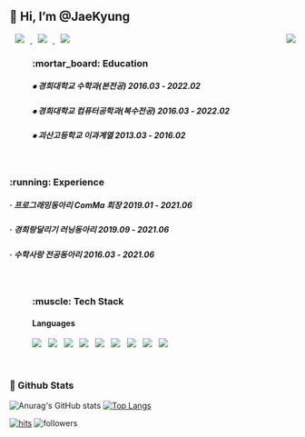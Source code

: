 <div><h2>👋 Hi, I’m @JaeKyung </h2></div>
<div>
<a href="https://www.notion.so/b2d3658299b64e6b901c7bd0c359f902"> 
      <img 
           src="https://img.shields.io/badge/Notion-000000?style=flat-square&logo=Notion&logoColor=white&link=https://www.notion.so/b2d3658299b64e6b901c7bd0c359f902"                style="height : auto; margin-left : 10px; margin-right : 10px;"/> 
  </a>
      
<a href="mailto:jaekyung507@gmail.com"> 
      <img 
           src="https://img.shields.io/badge/Gmail-d14836?style=flat-square&logo=Gmail&logoColor=white&link=mailto:jaekyung507@gmail.com"                style="height : auto; margin-left : 10px; margin-right : 10px;"/> 
  </a>

<a href="https://rainbow97.tistory.com/"> 
      <img 
           src="https://img.shields.io/badge/Tech Blog-294172?style=flat-square&logo=TVTime&logoColor=white&link=https://rainbow97.tistory.com/"                style="height : auto; margin-left : 10px; margin-right : 10px;"/> 
  </a>
      <img align='right' src="http://mazassumnida.wtf/api/v2/generate_badge?boj=hjy0507">
<dir>
<h3><b> :mortar_board: Education </b></h3>
<h5> ⦁ 경희대학교 수학과(본전공) 2016.03 - 2022.02 </h5>
<h5> ⦁ 경희대학교 컴퓨터공학과(복수전공) 2016.03 - 2022.02 </h5>
<h5> ⦁ 괴산고등학교 이과계열 2013.03 - 2016.02</h5>
</dir>
</br>
 <h3><b> :running: Experience </b></h3>
<h5> · 프로그래밍동아리 ComMa 회장  2019.01 - 2021.06</h5>
<h5> · 경희랑달리기 러닝동아리  2019.09 - 2021.06</h5>
<h5> · 수학사랑 전공동아리  2016.03 - 2021.06</h5>
</br>    
<dir><h3><b>:muscle: Tech Stack </b></h3>
<h4>Languages</h4>
<p>
<img src="https://img.shields.io/badge/c++-00599C?style=flat-square&logo=c%2B%2B&logoColor=white"/></a> &nbsp
<img src="https://img.shields.io/badge/-Python-3776AB?style=flat&logo=Python&logoColor=white"/></a> &nbsp
<img src="https://img.shields.io/badge/Java-007396?style=flat-square&logo=Java&logoColor=white"/></a> &nbsp
<img src="https://img.shields.io/badge/HTML5-E34F26?style=flat-square&logo=HTML5&logoColor=white"/></a> &nbsp
<img src="https://img.shields.io/badge/CSS3-1572B6?style=flat-square&logo=CSS3&logoColor=white"/></a> &nbsp
<img src="https://img.shields.io/badge/JavaScript-F7DF1E?style=flat-square&logo=JavaScript&logoColor=white"/></a> &nbsp
<img src="https://img.shields.io/badge/Node.js-339933?style=flat-square&logo=Node.js&logoColor=white"/></a> &nbsp
<img src="https://img.shields.io/badge/MySQL-4479A1?style=flat-square&logo=MySQL&logoColor=white"/></a> &nbsp 
<img src="https://img.shields.io/badge/Amazon AWS-232F3E?style=flat-square&logo=Amazon AWS&logoColor=white"/></a> &nbsp
</p>

</dir>
</br>
<h3><b> 🔭 Github Stats </b></h3>

![Anurag's GitHub stats](https://github-readme-stats.vercel.app/api?username=JaeKyungHeo&show_icons=true&theme=radical)
 [![Top Langs](https://github-readme-stats.vercel.app/api/top-langs/?username=JaeKyungHeo&layout=compact&theme=dracula)](https://github.com/metleeha)

      
[![hits](https://hits.seeyoufarm.com/api/count/incr/badge.svg?url=https%3A%2F%2Fgithub.com%2FJaeKyungHeo&count_bg=%237A7A7A&title_bg=%23FFADCC&icon=reverbnation.svg&icon_color=%23FF0000&title=hits&edge_flat=false)](https://hits.seeyoufarm.com)
![followers](https://img.shields.io/github/followers/JaeKyungHeo?style=social)




<!--### Hi there 👋
**moonhy7/moonhy7** is a ✨ _special_ ✨ repository because its `README.md` (this file) appears on your GitHub profile.
Here are some ideas to get you started:
- 🔭 I’m currently working on ...
- 🌱 I’m currently learning ...
- 👯 I’m looking to collaborate on ...
- 🤔 I’m looking for help with ...
- 💬 Ask me about ...
- 📫 How to reach me: ...
- 😄 Pronouns: ...
- ⚡ Fun fact: ...   
<div  align=center><h1>👋 Hi, I’m @hayoon </h1></div> 
-->

<!-- <img src="https://img.shields.io/badge/Android-3DDC84?style=flat-square&logo=Android&logoColor=white"/></a> &nbsp 
<img src="https://img.shields.io/badge/CSS3-1572B6?style=flat-square&logo=CSS3&logoColor=white"/></a> &nbsp
<img src="https://img.shields.io/badge/JavaScript-F7DF1E?style=flat-square&logo=JavaScript&logoColor=white"/></a> &nbsp
<img src="https://img.shields.io/badge/Node.js-339933?style=flat-square&logo=Node.js&logoColor=white"/></a> &nbsp
<img src="https://img.shields.io/badge/Android-3DDC84?style=flat-square&logo=Android&logoColor=white"/></a> &nbsp 
<img src="https://img.shields.io/badge/MongoDB-47A248?style=flat-square&logo=MongoDB&logoColor=white"/></a> &nbsp 
<img src="https://img.shields.io/badge/MySQL-4479A1?style=flat-square&logo=MySQL&logoColor=white"/></a> &nbsp 
<img src="https://img.shields.io/badge/c++-00599C?style=flat-square&logo=c%2B%2B&logoColor=white"/></a> &nbsp 
-->

